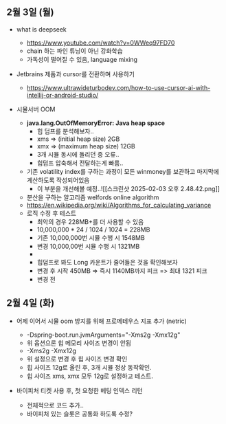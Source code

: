 
## 2월 3일 (월)

- what is deepseek
	- https://www.youtube.com/watch?v=0WWeq97FD70
	- chain 하는 파인 튜닝이 아닌 강화학습
	- 가독성이 떨어질 수 있음, language mixing

- Jetbrains 제품과 cursor를 전환하며 사용하기
	- https://www.ultrawideturbodev.com/how-to-use-cursor-ai-with-intellij-or-android-studio/

- 시뮬서버 OOM
	- **java.lang.OutOfMemoryError: Java heap space**
		- 힙 덤프를 분석해보자..
		- xms => (initial heap size) 2GB
		- xmx => (maximum heap size) 12GB
		- 3개 시뮬 동시에 돌리던 중 오류..
		- 힙덤프 압축해서 전달하는게 빠름..
	- 기존 volatility index를 구하는 과정이 모든 winmoney를 보관하고 마지막에 계산하도록 작성되어있음
		- 이 부분을 개선해볼 예정..![[스크린샷 2025-02-03 오후 2.48.42.png]]
	- 분산을 구하는 알고리즘 welfords online algorithm
	- https://en.wikipedia.org/wiki/Algorithms_for_calculating_variance
	- 로직 수정 후 테스트
		- 최악의 경우 228MB+를 더 사용할 수 있음
		- 10,000,000 * 24 / 1024 / 1024 = 228MB
		- 기존 10,000,000번 시뮬 수행 시 1548MB
		- 변경 10,000,00번 시뮬 수행 시 1321MB
		- 
		- 힙덤프로 봐도 Long 카운트가 줄어들은 것을 확인해보자
		- 변경 후 시작 450MB => 즉시 1140MB까지 피크 => 최대 1321 피크
		- 변경 전

## 2월 4일 (화)

- 어제 이어서 시뮬 oom 방지를 위해 프로메테우스 지표 추가 (netric)
	- -Dspring-boot.run.jvmArguments="-Xms2g -Xmx12g"
	- 위 옵션으론 힙 메모리 사이즈 변경이 안됨
	- -Xms2g -Xmx12g 
	- 위 설정으로 변경 후 힙 사이즈 변경 확인
	- 힙 사이즈 12g로 올린 후, 3개 시뮬 정상 동작확인.
	- 힙 사이즈 xms, xmx 모두 12g로 설정하고 테스트.

- 바이피처 티켓 사용 후, 첫 요청한 베팅 인덱스 리턴
	- 전체적으로 코드 추가..
	- 바이피처 있는 슬롯은 공통화 하도록 수정?